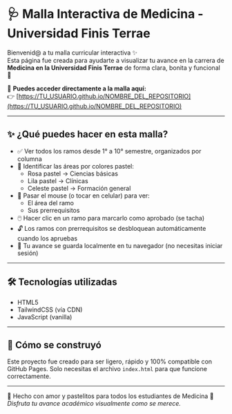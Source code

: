 # 🩺 Malla Interactiva de Medicina - Universidad Finis Terrae

Bienvenid@ a tu malla curricular interactiva ✨  
Esta página fue creada para ayudarte a visualizar tu avance en la carrera de **Medicina en la Universidad Finis Terrae** de forma clara, bonita y funcional 🌈

🔗 **Puedes acceder directamente a la malla aquí:**  
👉 [https://TU_USUARIO.github.io/NOMBRE_DEL_REPOSITORIO](https://TU_USUARIO.github.io/NOMBRE_DEL_REPOSITORIO)

---

## ✨ ¿Qué puedes hacer en esta malla?

- ✅ Ver todos los ramos desde 1° a 10° semestre, organizados por columna
- 🎨 Identificar las áreas por colores pastel:
  - Rosa pastel → Ciencias básicas
  - Lila pastel → Clínicas
  - Celeste pastel → Formación general
- 📌 Pasar el mouse (o tocar en celular) para ver:
  - El área del ramo
  - Sus prerrequisitos
- 🖱️ Hacer clic en un ramo para marcarlo como aprobado (se tacha)
- 🔓 Los ramos con prerrequisitos se desbloquean automáticamente cuando los apruebas
- 💾 Tu avance se guarda localmente en tu navegador (no necesitas iniciar sesión)

---

## 🛠️ Tecnologías utilizadas

- HTML5
- TailwindCSS (vía CDN)
- JavaScript (vanilla)

---

## 🚀 Cómo se construyó

Este proyecto fue creado para ser ligero, rápido y 100% compatible con GitHub Pages. Solo necesitas el archivo `index.html` para que funcione correctamente.

---

💖 Hecho con amor y pastelitos para todos los estudiantes de Medicina 🩷  
_Disfruta tu avance académico visualmente como se merece._

